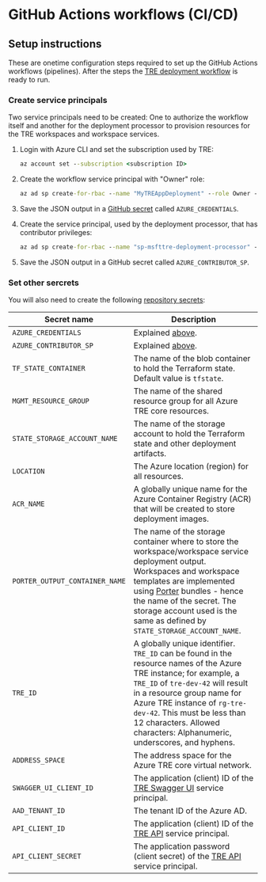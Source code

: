 # GitHub Actions workflows (CI/CD)

## Setup instructions

These are onetime configuration steps required to set up the GitHub Actions workflows (pipelines). After the steps the [TRE deployment workflow](../.github/workflows/deploy_tre.yml) is ready to run.

### Create service principals

Two service principals need to be created: One to authorize the workflow itself and another for the deployment processor to provision resources for the TRE workspaces and workspace services.

1. Login with Azure CLI and set the subscription used by TRE:

    ```cmd
    az account set --subscription <subscription ID>
    ```

1. Create the workflow service principal with "Owner" role:

    ```cmd
    az ad sp create-for-rbac --name "MyTREAppDeployment" --role Owner --scopes /subscriptions/<subscription ID> --sdk-auth
    ```

1. Save the JSON output in a [GitHub secret](https://docs.github.com/en/actions/reference/encrypted-secrets) called `AZURE_CREDENTIALS`.

1. Create the service principal, used by the deployment processor, that has contributor privileges:

    ```cmd
    az ad sp create-for-rbac --name "sp-msfttre-deployment-processor" --role Contributor --scopes /subscriptions/<subscription ID> --sdk-auth
    ```

1. Save the JSON output in a GitHub secret called `AZURE_CONTRIBUTOR_SP`.

### Set other sercrets

You will also need to create the following [repository secrets](https://docs.github.com/en/actions/reference/encrypted-secrets):

| Secret name | Description |
| ----------- | ----------- |
| `AZURE_CREDENTIALS` | Explained [above](#create-service-principals). |
| `AZURE_CONTRIBUTOR_SP` | Explained [above](#create-service-principals). |
| `TF_STATE_CONTAINER` | The name of the blob container to hold the Terraform state. Default value is `tfstate`. |
| `MGMT_RESOURCE_GROUP` | The name of the shared resource group for all Azure TRE core resources. |
| `STATE_STORAGE_ACCOUNT_NAME` | The name of the storage account to hold the Terraform state and other deployment artifacts. |
| `LOCATION` | The Azure location (region) for all resources. |
| `ACR_NAME` | A globally unique name for the Azure Container Registry (ACR) that will be created to store deployment images. |
| `PORTER_OUTPUT_CONTAINER_NAME` | The name of the storage container where to store the workspace/workspace service deployment output. Workspaces and workspace templates are implemented using [Porter](https://porter.sh) bundles - hence the name of the secret. The storage account used is the same as defined by `STATE_STORAGE_ACCOUNT_NAME`. |
| `TRE_ID` | A globally unique identifier. `TRE_ID` can be found in the resource names of the Azure TRE instance; for example, a `TRE_ID` of `tre-dev-42` will result in a resource group name for Azure TRE instance of `rg-tre-dev-42`. This must be less than 12 characters. Allowed characters: Alphanumeric, underscores, and hyphens. |
| `ADDRESS_SPACE` |  The address space for the Azure TRE core virtual network. |
| `SWAGGER_UI_CLIENT_ID` | The application (client) ID of the [TRE Swagger UI](./auth.md#tre-swagger-ui) service principal. |
| `AAD_TENANT_ID` | The tenant ID of the Azure AD. |
| `API_CLIENT_ID` | The application (client) ID of the [TRE API](./auth.md#tre-api) service principal. |
| `API_CLIENT_SECRET` | The application password (client secret) of the [TRE API](./auth.md#tre-api) service principal. |
